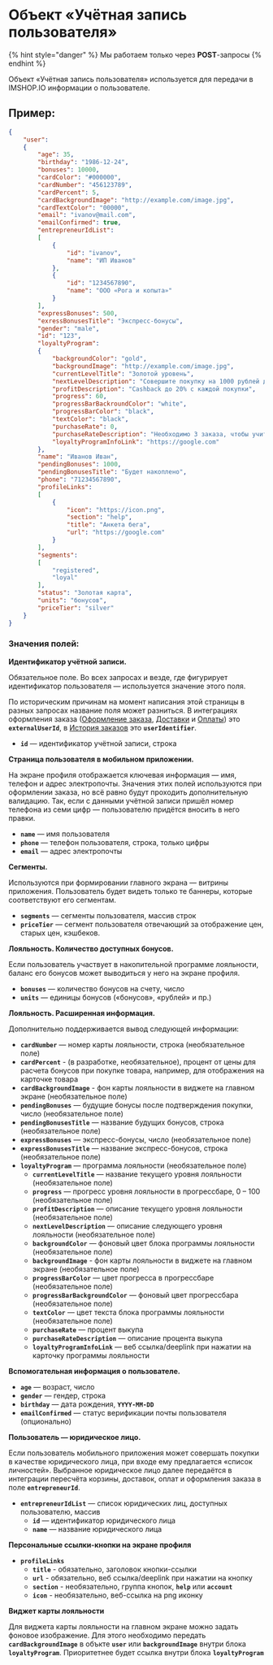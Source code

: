 # Объект «Учётная запись пользователя»

{% hint style="danger" %}
Мы работаем только через **POST**-запросы
{% endhint %}

Объект «Учётная запись пользователя» используется для передачи в IMSHOP.IO информации о пользователе.

## Пример:

```json
{
    "user":
    {
        "age": 35,
        "birthday": "1986-12-24",
        "bonuses": 10000,
        "cardColor": "#000000",
        "cardNumber": "456123789",
        "cardPercent": 5,
        "cardBackgroundImage": "http://example.com/image.jpg",
        "cardTextColor": "00000",
        "email": "ivanov@mail.com",
        "emailConfirmed": true,
        "entrepreneurIdList":
        [
            {
                "id": "ivanov",
                "name": "ИП Иванов"
            },
            {
                "id": "1234567890",
                "name": "ООО «Рога и копыта»"
            }
        ],
        "expressBonuses": 500,
        "exressBonusesTitle": "Экспресс-бонусы",
        "gender": "male",
        "id": "123",
        "loyaltyProgram":
        {
            "backgroundColor": "gold",
            "backgroundImage": "http://example.com/image.jpg",
            "currentLevelTitle": "Золотой уровень",
            "nextLevelDescription": "Совершите покупку на 1000 рублей до уровня Платиновый",
            "profitDescription": "Cashback до 20% с каждой покупки",
            "progress": 60,
            "progressBarBackroundColor": "white",
            "progressBarColor": "black",
            "textColor": "black",
            "purchaseRate": 0,
            "purchaseRateDescription": "Необходимо 3 заказа, чтобы учитывался процент выкупа",
            "loyaltyProgramInfoLink": "https://google.com"
        },
        "name": "Иванов Иван",
        "pendingBonuses": 1000,
        "pendingBonusesTitle": "Будет накоплено",
        "phone": "71234567890",
        "profileLinks":
        [
            {
                "icon": "https://icon.png",
                "section": "help",
                "title": "Анкета бега",
                "url": "https://google.com"
            }
        ],
        "segments":
        [
            "registered",
            "loyal"
        ],
        "status": "Золотая карта",
        "units": "бонусов",
        "priceTier": "silver"
    }
}
```



### Значения полей:

**Идентификатор учётной записи.**

Обязательное поле. Во всех запросах и везде, где фигурирует идентификатор пользователя — используется значение этого поля.&#x20;

По историческим причинам на момент написания этой страницы в разных запросах название поля может разниться. В интеграциях оформления заказа ([Оформление заказа](broken-reference), [Доставки](broken-reference) и [Оплаты](broken-reference)) это **`externalUserId`**, в [История заказов](broken-reference) это **`userIdentifier`**.

* **`id`**  — идентификатор учётной записи, строка

**Страница пользователя в мобильном приложении.**

На экране профиля отображается ключевая информация — имя, телефон и адрес электропочты. Значения этих полей используются при оформлении заказа, но всё равно будут проходить дополнительную валидацию. Так, если с данными учётной записи пришёл номер телефона из семи цифр — пользователю придётся вносить в него правки.

* **`name`** — имя пользователя
* **`phone`** — телефон пользователя, строка, только цифры
* **`email`** — адрес электропочты

**Сегменты.**

Используются при формировании главного экрана — витрины приложения. Пользователь будет видеть только те баннеры, которые соответствуют его сегментам.&#x20;

* **`segments`** — сегменты пользователя, массив строк
* **`priceTier`** — сегмент пользователя отвечающий за отображение цен, старых цен, кэшбеков.

**Лояльность. Количество доступных бонусов.**

Если пользователь участвует в накопительной программе лояльности, баланс его бонусов может выводиться у него на экране профиля.

* **`bonuses`** — количество бонусов на счету, число
* **`units`** — единицы бонусов («бонусов», «рублей» и пр.)

**Лояльность. Расширенная информация.**

Дополнительно поддерживается вывод следующей информации:

* **`cardNumber`** — номер карты лояльности, строка (необязательное поле)
* **`cardPercent`** - (в разработке, необязательное), процент от цены для расчета бонусов при покупке товара, например, для отображения на карточке товара
* **`cardBackgroundImage`** - фон карты лояльности в виджете на главном экране (необязательное поле)
* **`pendingBonuses`** — будущие бонусы после подтверждения покупки, число (необязательное поле)
* **`pendingBonusesTitle`** — название будущих бонусов, строка (необязательное поле)
* **`expressBonuses`** — экспресс-бонусы, число (необязательное поле)
* **`expressBonusesTitle`** — название экспресс-бонусов, строка (необязательное поле)
* **`loyaltyProgram`** — программа лояльности (необязательное поле)
  * **`currentLevelTitle`** — название текущего уровня лояльности (необязательное поле)
  * **`progress`** — прогресс уровня лояльности в прогрессбаре, 0 – 100 (необязательное поле)
  * **`profitDescription`** — описание текущего уровня лояльности (необязательное поле)
  * **`nextLevelDescription`** — описание следующего уровня лояльности (необязательное поле)
  * **`backgroundColor`** — фоновый цвет блока программы лояльности (необязательное поле)
  * **`backgroundImage`** - фон карты лояльности в виджете на главном экране (необязательное поле)
  * **`progressBarColor`** — цвет прогресса в прогрессбаре (необязательное поле)
  * **`progressBarBackgroundColor`** — фоновый цвет прогрессбара (необязательное поле)
  * **`textColor`** — цвет текста блока программы лояльности (необязательное поле)
  * **`purchaseRate`** — процент выкупа
  * **`purchaseRateDescription`** — описание процента выкупа
  * **`loyaltyProgramInfoLink`** — веб ссылка/deeplink при нажатии на карточку программы лояльности

**Вспомогательная информация о пользователе.**

* **`age`** — возраст, число
* **`gender`** — гендер, строка
* **`birthday`** — дата рождения, **`YYYY-MM-DD`**
* **`emailConfirmed`** — статус верификации почты пользователя (опционально)

**Пользователь — юридическое лицо.**

Если пользователь мобильного приложения может совершать покупки в качестве юридического лица, при входе ему предлагается «список личностей». Выбранное юридическое лицо далее передаётся в интеграции пересчёта корзины, доставок, оплат и оформления заказа в поле **`entrepreneurId`**.

* **`entrepreneurIdList`** — список юридических лиц, доступных пользователю, массив
  * **`id`** — идентификатор юридического лица
  * **`name`** — название юридического лица

**Персональные ссылки-кнопки на экране профиля**

* **`profileLinks`**
  * **`title`** - обязательно, заголовок кнопки-ссылки
  * **`url`** - обязательно, веб ссылка/deeplink при нажатии на кнопку
  * **`section`** - необязательно, группа кнопок, **`help`** или **`account`**
  * **`icon`** - необязательно, веб-ссылка на png иконку

**Виджет карты лояльности**

Для виджета карты лояльности на главном экране можно задать фоновое изображение. Для этого необходимо передать **`cardBackgroundImage`** в объкте **`user`** или **`backgroundImage`** внутри блока **`loyaltyProgram`**. Приоритетнее будет ссылка внутри блока **`loyaltyProgram`**

